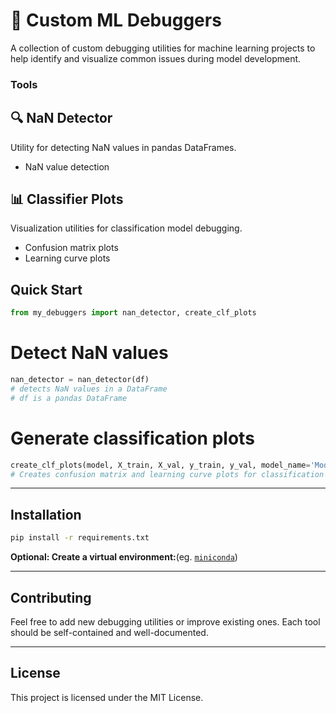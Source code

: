 
# 🐞 Custom ML Debuggers

A collection of custom debugging utilities for machine learning projects to help identify and visualize common issues during model development.

### Tools

## 🔍 NaN Detector
Utility for detecting NaN values in pandas DataFrames.
- NaN value detection

## 📊 Classifier Plots
Visualization utilities for classification model debugging.
- Confusion matrix plots
- Learning curve plots
## Quick Start

```python
from my_debuggers import nan_detector, create_clf_plots
```
# Detect NaN values
```python
nan_detector = nan_detector(df)
# detects NaN values in a DataFrame
# df is a pandas DataFrame
```

# Generate classification plots
```python
create_clf_plots(model, X_train, X_val, y_train, y_val, model_name='Model', y_pred=None)
# Creates confusion matrix and learning curve plots for classification models
```
---
## Installation

```bash
pip install -r requirements.txt
```

**Optional: Create a virtual environment:**(eg. [`miniconda`](https://www.anaconda.com/docs/getting-started/miniconda/install))

---
## Contributing

Feel free to add new debugging utilities or improve existing ones. Each tool should be self-contained and well-documented.

---
## License
This project is licensed under the MIT License.